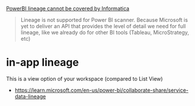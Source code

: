 [PowerBI lineage cannot be covered by Informatica](https://knowledge.informatica.com/s/article/How-to-configure-PowerBI-resource?language=en_US)
> Lineage is not supported for Power BI scanner. Because Microsoft is yet to deliver an API that provides the level of detail we need for full lineage, like we already do for other BI tools (Tableau, MicroStrategy, etc)

# in-app lineage
This is a view option of your workspace (compared to List View)
- https://learn.microsoft.com/en-us/power-bi/collaborate-share/service-data-lineage

